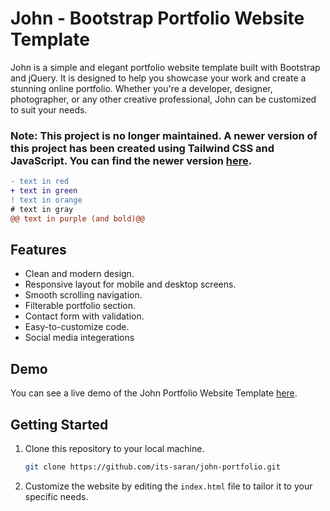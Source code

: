 # John - Bootstrap Portfolio Website Template

John is a simple and elegant portfolio website template built with Bootstrap and jQuery. It is designed to help you showcase your work and create a stunning online portfolio. Whether you're a developer, designer, photographer, or any other creative professional, John can be customized to suit your needs.

### Note: This project is no longer maintained. A newer version of this project has been created using Tailwind CSS and JavaScript. You can find the newer version [here](https://github.com/its-saran/tailwind-portfolio).

```diff
- text in red
+ text in green
! text in orange
# text in gray
@@ text in purple (and bold)@@
```

## Features

- Clean and modern design.
- Responsive layout for mobile and desktop screens.
- Smooth scrolling navigation.
- Filterable portfolio section.
- Contact form with validation.
- Easy-to-customize code.
- Social media integerations

## Demo

You can see a live demo of the John Portfolio Website Template [here](https://its-saran.github.io/john-portfolio/).

## Getting Started

1. Clone this repository to your local machine.

   ```bash
   git clone https://github.com/its-saran/john-portfolio.git
   
2. Customize the website by editing the `index.html` file to tailor it to your specific needs.



